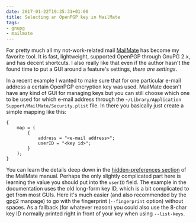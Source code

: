 ```yaml
---
date: 2017-01-22T19:35:31+01:00
title: Selecting an OpenPGP key in MailMate
tags:
- gnupg
- mailmate
---
```


For pretty much all my not-work-related mail [MailMate][] has become my favorite
tool. It is fast, lightweight, supported OpenPGP through GnuPG 2.x, and has
decent shortcuts. I also really like that even if the author hasn't the found
time to put a GUI around a feature's settings, *there are settings*.

In a recent example I wanted to make sure that for one particular e-mail address
a certain OpenPGP encryption key was used. MailMate doesn't have any kind of GUI
for managing keys but you can still choose which one to be used for which e-mail
address through the `~/Library/Application Support/MailMate/Security.plist`
file. In there you basically just create a simple mapping like this:

```
{
	map = (
		{
			address = "<e-mail address>";
			userID = "<key id>";
		}
	);
}
```

You can learn the details deep down in the [hidden-preferences section][] of the
MailMate manual. Perhaps the only slightly complicated part here is learning the
value you should put into the `userID` field. The example in the documentation
uses the old long-form key ID, which is a bit complicated to get from most
GUIs. Here it's much easier (and also recommended by the gpg2 manpage) to go
with the fingerprint (`--fingerprint` option) without spaces. As a fallback (for
whatever reason) you could also use the 8-char key ID normally printed right in
front of your key when using `--list-keys`.

[hidden-preferences section]: https://manual.mailmate-app.com/hidden_preferences#openpgp--smime
[mailmate]: https://freron.com/
